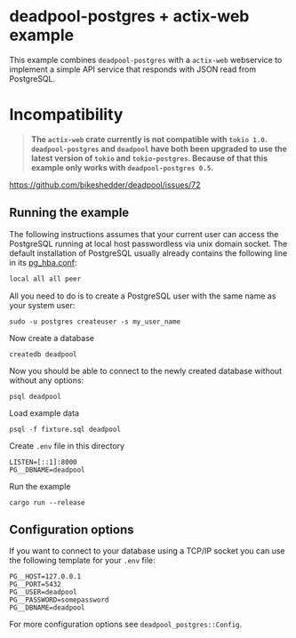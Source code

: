 # deadpool-postgres + actix-web example

This example combines `deadpool-postgres` with a `actix-web` webservice to
implement a simple API service that responds with JSON read from
PostgreSQL.

# Incompatibility

> **The `actix-web` crate currently is not compatible with `tokio 1.0`.
`deadpool-postgres` and `deadpool` have both been upgraded to use the
latest version of `tokio` and `tokio-postgres`. Because of that this
example only works with `deadpool-postgres 0.5`.**

https://github.com/bikeshedder/deadpool/issues/72

## Running the example

The following instructions assumes that your current user can access the
PostgreSQL running at local host passwordless via unix domain socket. The
default installation of PostgreSQL usually already contains the following line
in its [pg_hba.conf](https://www.postgresql.org/docs/12/auth-pg-hba-conf.html):

```txt
local all all peer
```

All you need to do is to create a PostgreSQL user with the same name as
your system user:

```shell
sudo -u postgres createuser -s my_user_name
```

Now create a database

```shell
createdb deadpool
```

Now you should be able to connect to the newly created database without
without any options:

```shell
psql deadpool
```

Load example data

```shell
psql -f fixture.sql deadpool
```

Create `.env` file in this directory

```env
LISTEN=[::1]:8000
PG__DBNAME=deadpool
```

Run the example

```shell
cargo run --release
```

## Configuration options

If you want to connect to your database using a TCP/IP socket you can use
the following template for your `.env` file:

```env
PG__HOST=127.0.0.1
PG__PORT=5432
PG__USER=deadpool
PG__PASSWORD=somepassword
PG__DBNAME=deadpool
```

For more configuration options see `deadpool_postgres::Config`.
